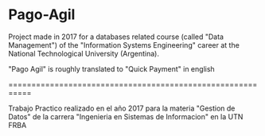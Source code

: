 # Pago-Agil

Project made in 2017 for a databases related course (called "Data Management") of the "Information Systems Engineering" career at the National Technological University (Argentina).

"Pago Agil" is roughly translated to "Quick Payment" in english

===========================================================

Trabajo Practico realizado en el año 2017 para la materia "Gestion de Datos" de la carrera "Ingenieria en Sistemas de Informacion" en la UTN FRBA

